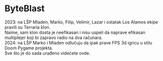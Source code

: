 # ByteBlast 
2023: na LŠP Mladen, Marko, Filip, Velimir, Lazar i ostatak Los Alamos ekipe pravili su Terraria klon.
<br>Naime, sam klon dosta je neefikasan i nisu uspeli da naprave efikasan multiplejer koji bi zapravo radio na dva računara.
<br>2024: na LŠP Marko i Mladen odlučuju da ipak prave FPS 3d igricu u stilu Doom Pygame projekta.
<br>Sve što je do sada urađeno videćete ovde.
